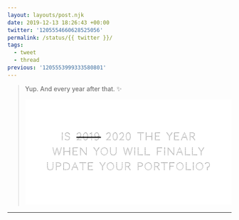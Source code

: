 ```yaml
---
layout: layouts/post.njk
date: 2019-12-13 18:26:43 +00:00
twitter: '1205554660628525056'
permalink: /status/{{ twitter }}/
tags: 
  - tweet
  - thread
previous: '1205553999333580801'
---
```


> Yup. And every year after that. ✨ 
> 
> ![Is 2020 the year when you will finally update your portfolio?](/img/1205554660628525056-ELr9kkwU4AA-32w.png)

---
